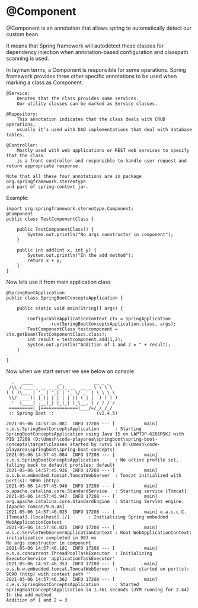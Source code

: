 # @Component

@Component is an annotation that allows spring to automatically detect our custom bean.

It means that Spring framework will autodetect these classes for dependency injection 
when annotation-based configuration and classpath scanning is used.

In layman terms, a Component is responsible for some operations. 
Spring framework provides three other specific annotations to be used when marking a class as Component.
    
    @Service: 
        Denotes that the class provides some services. 
        Our utility classes can be marked as Service classes.
    
    @Repository: 
        This annotation indicates that the class deals with CRUD operations, 
        usually it’s used with DAO implementations that deal with database tables.
    
    @Controller: 
        Mostly used with web applications or REST web services to specify that the class 
        is a front controller and responsible to handle user request and return appropriate response.
    
    Note that all these four annotations are in package org.springframework.stereotype 
    and part of spring-context jar.
    
Example:

    import org.springframework.stereotype.Component;
    @Component
    public class TestComponentClass {
    
        public TestComponentClass() {
            System.out.println("No args constructor in component");
        }
    
        public int add(int x, int y) {
            System.out.println("In the add method");
            return x + y;
        }
    }

Now lets use it from main application class
    
    
    @SpringBootApplication
    public class SpringBootConceptsApplication {
    
        public static void main(String[] args) {
    
            ConfigurableApplicationContext ctx = SpringApplication
                    .run(SpringBootConceptsApplication.class, args);
            TestComponentClass testcomponent = ctx.getBean(TestComponentClass.class);
            int result = testcomponent.add(1,2);
            System.out.println("Addition of 1 and 2 = " + result);
        }
    
    }
    
Now when we start server we see below on console
           
      .   ____          _            __ _ _
     /\\ / ___'_ __ _ _(_)_ __  __ _ \ \ \ \
    ( ( )\___ | '_ | '_| | '_ \/ _` | \ \ \ \
     \\/  ___)| |_)| | | | | || (_| |  ) ) ) )
      '  |____| .__|_| |_|_| |_\__, | / / / /
     =========|_|==============|___/=/_/_/_/
     :: Spring Boot ::                (v2.4.5)
    
    2021-05-06 14:57:45.081  INFO 17208 --- [           main] c.e.s.SpringBootConceptsApplication      : Starting SpringBootConceptsApplication using Java 15 on LAPTOP-6201R5KJ with PID 17208 (D:\Umesh\code-playarea\springboot\spring-boot-concepts\target\classes started by rutvi in D:\Umesh\code-playarea\springboot\spring-boot-concepts)
    2021-05-06 14:57:45.084  INFO 17208 --- [           main] c.e.s.SpringBootConceptsApplication      : No active profile set, falling back to default profiles: default
    2021-05-06 14:57:45.936  INFO 17208 --- [           main] o.s.b.w.embedded.tomcat.TomcatWebServer  : Tomcat initialized with port(s): 9090 (http)
    2021-05-06 14:57:45.946  INFO 17208 --- [           main] o.apache.catalina.core.StandardService   : Starting service [Tomcat]
    2021-05-06 14:57:45.947  INFO 17208 --- [           main] org.apache.catalina.core.StandardEngine  : Starting Servlet engine: [Apache Tomcat/9.0.45]
    2021-05-06 14:57:46.025  INFO 17208 --- [           main] o.a.c.c.C.[Tomcat].[localhost].[/]       : Initializing Spring embedded WebApplicationContext
    2021-05-06 14:57:46.025  INFO 17208 --- [           main] w.s.c.ServletWebServerApplicationContext : Root WebApplicationContext: initialization completed in 903 ms
    No args constructor in component
    2021-05-06 14:57:46.181  INFO 17208 --- [           main] o.s.s.concurrent.ThreadPoolTaskExecutor  : Initializing ExecutorService 'applicationTaskExecutor'
    2021-05-06 14:57:46.353  INFO 17208 --- [           main] o.s.b.w.embedded.tomcat.TomcatWebServer  : Tomcat started on port(s): 9090 (http) with context path ''
    2021-05-06 14:57:46.362  INFO 17208 --- [           main] c.e.s.SpringBootConceptsApplication      : Started SpringBootConceptsApplication in 1.761 seconds (JVM running for 2.44)
    In the add method
    Addition of 1 and 2 = 3
    
    